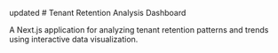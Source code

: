  updated # Tenant Retention Analysis Dashboard 

A Next.js application for analyzing tenant retention patterns and trends using interactive data visualization.

